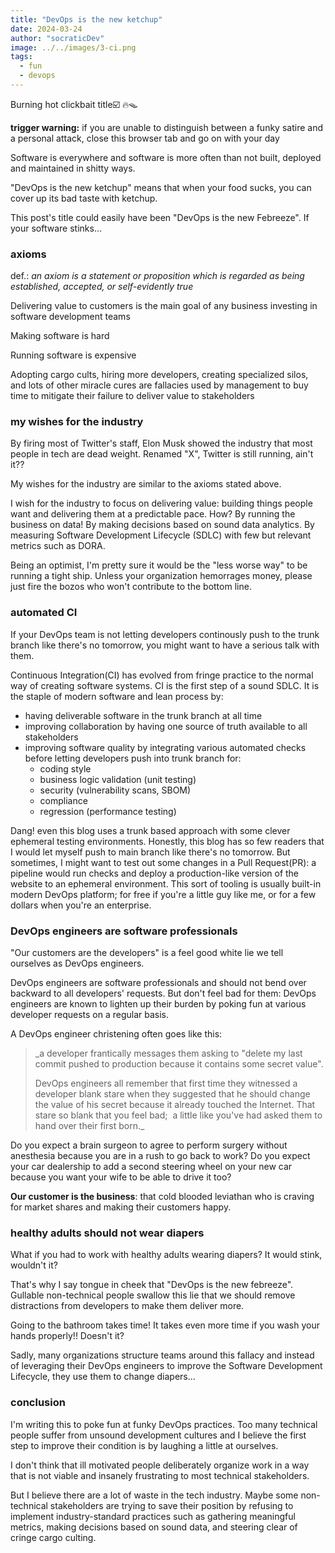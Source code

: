```yaml
---
title: "DevOps is the new ketchup"
date: 2024-03-24
author: "socraticDev"
image: ../../images/3-ci.png
tags:
  - fun
  - devops
---
```


Burning hot clickbait title☑️ 🔥🪤

__trigger warning:__ if you are unable to distinguish between a funky satire
and a personal attack, close this browser tab and go on with your day

Software is everywhere and software is more often than not built, deployed and maintained
in shitty ways.

"DevOps is the new ketchup" means that when your food sucks, you can cover up
its bad taste with ketchup. 

This post's title could easily have been "DevOps is the new
Febreeze". If your software stinks...

### axioms

def.: _an axiom is a statement or proposition which is regarded as being established, accepted, or self-evidently true_

Delivering value to customers is the main goal of any business investing in
software development teams

Making software is hard

Running software is expensive

Adopting cargo cults, hiring more developers, creating specialized silos, and
lots of other miracle cures are fallacies used by management to buy time to mitigate their
failure to deliver value to stakeholders

### my wishes for the industry

By firing most of Twitter's staff, Elon Musk showed the industry that most
people in tech are dead weight. Renamed "X", Twitter is still running, ain't it??

My wishes for the industry are similar to the axioms stated above.

I wish for the industry to focus on delivering value: building things people
want and delivering them at a predictable pace. How?  By running the business
on data! By making decisions based on sound data analytics. By measuring
Software Development Lifecycle (SDLC) with few but relevant metrics such as
DORA.

Being an optimist, I'm pretty sure it would be the "less worse way" to be running a
tight ship. Unless your organization hemorrages money, please just fire the
bozos who won't contribute to the bottom line. 

### automated CI

If your DevOps team is not letting developers continously push to the trunk
branch like there's no tomorrow, you might want to have a serious talk with
them.

Continuous Integration(CI) has evolved from fringe practice to the normal way
of creating software systems. CI is the first step of a sound SDLC. It is the staple of
modern software and lean process by:

- having deliverable software in the trunk branch at all time
- improving collaboration by having one source of truth available to all
  stakeholders
- improving software quality by integrating various automated checks before
  letting developers push into trunk branch for:
  - coding style
  - business logic validation (unit testing)
  - security (vulnerability scans, SBOM)
  - compliance
  - regression (performance testing)
  
Dang! even this blog uses a trunk based approach with some clever ephemeral
testing environments. Honestly, this blog has so few
readers that I would let myself push to main branch like there's no tomorrow. But
sometimes, I might want to test out some changes in a Pull Request(PR): a pipeline would run
checks and deploy a production-like version of the website to an ephemeral
environment. This sort of tooling is usually built-in modern DevOps platform;
for free if you're a little guy like me, or for a few dollars when you're an enterprise.

### DevOps engineers are software professionals

"Our customers are the developers" is a feel good white lie we tell ourselves
as DevOps engineers.

DevOps engineers are software professionals and should not bend over backward to all developers'
requests.  But don't feel bad for them: DevOps engineers are known to lighten
up their burden by poking fun at various developer requests on a regular basis.

A DevOps engineer christening often goes like this: 

> _a developer
> frantically messages them asking to "delete my last commit pushed to production because it
> contains some secret value". 
> 
> DevOps engineers all remember that first time they
> witnessed a developer blank stare when they suggested that he should change the value of his secret
> because it already touched the Internet. That stare so blank that you feel bad;
> a little like you've had asked them to hand over their first born._

Do you expect a brain surgeon to agree to perform surgery without anesthesia
because you are in a rush to go back to work? Do you expect your car dealership to add a second
steering wheel on your new car because you want your wife to be able to drive
it too?

__Our customer is the business__: that cold blooded leviathan who is craving for
market shares and making their customers happy.

### healthy adults should not wear diapers

What if you had to work with healthy adults wearing diapers? It would stink,
wouldn't it?

That's why I say tongue in cheek that "DevOps is the new febreeze". Gullable
non-technical people swallow this lie that we should remove distractions from
developers to make them deliver more.

Going to the bathroom takes time!  It takes even more time if you wash
your hands properly!! Doesn't it?

Sadly, many organizations structure teams around this fallacy and instead of
leveraging their DevOps engineers to improve the Software Development
Lifecycle, they use them to change diapers...

### conclusion

I'm writing this to poke fun at funky DevOps practices. Too many technical people suffer from
unsound development cultures and I believe the first step to improve their
condition is by laughing a little at ourselves.

I don't think that ill motivated people deliberately organize work in a way
that is not viable and insanely frustrating to most technical stakeholders.

But I believe there are a lot of waste in the tech industry. Maybe some
non-technical stakeholders are trying to save their position by refusing to
implement industry-standard practices such as gathering meaningful metrics,
making decisions based on sound data, and steering clear of cringe cargo culting.
